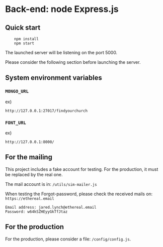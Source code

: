 # Back-end: node Express.js

## Quick start
```
    npm install
    npm start
```

The launched server will be listening on the port 5000.

Please consider the following section before launching the server.

## System environment variables

### `MONGO_URL`
ex)
```
http://127.0.0.1:27017/findyourchurch
```

### `FONT_URL`
ex)
```
http://127.0.0.1:8000/
```

## For the mailing

This project includes a fake account for testing.
For the production, it must be replaced by the real one.

The mail account is in:
`` /utils/sim-mailer.js ``

When testing the Forgot-password, please check the received mails on:
``https://ethereal.email``

```
Email address: jared.lynch@ethereal.email
Password: w64kSZHEyyGkTfJtaz
```

## For the production
For the production, please consider a file: `/config/config.js`.
